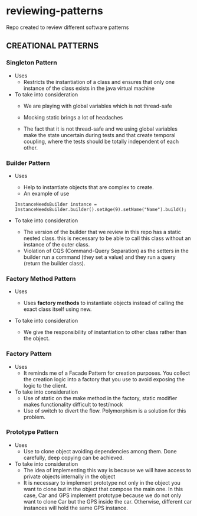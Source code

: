 # reviewing-patterns

Repo created to review different software patterns

## CREATIONAL PATTERNS  

### Singleton Pattern
- Uses
  - Restricts the instantiation of a class and ensures that only one instance of the class exists in the java virtual machine
- To take into consideration
  - We are playing with global variables which is not thread-safe

  - Mocking static brings a lot of headaches

  - The fact that it is not thread-safe and we using global variables make the state uncertain during tests and that create temporal coupling,
  where the tests should be totally independent of each other.

### Builder Pattern
- Uses
  - Help to instantiate objects that are complex to create.
  - An example of use
  
  ```InstanceNeedsBuilder instance = InstanceNeedsBuilder.builder().setAge(9).setName("Name").build();```
- To take into consideration
  - The version of the builder that we review in this repo has a static nested class. this is necessary to be able 
  to call this class without an instance of the outer class.
  - Violation of CQS (Command-Query Separation) as the setters in the builder run a command (they set a value) and they 
  run a query (return the builder class).

### Factory Method Pattern
- Uses
  - Uses **factory methods** to instantiate objects instead of calling the exact class itself using new.
  
- To take into consideration
  - We give the responsibility of instantiation to other class rather than the object.

### Factory  Pattern
- Uses
  - It reminds me of a Facade Pattern for creation purposes. You collect the creation logic into a factory that you
  use to avoid exposing the logic to the client.
- To take into consideration
  - Use of static on the make method in the factory, static modifier makes functionality difficult to test/mock
  - Use of switch to divert the flow. Polymorphism is a solution for this problem.

### Prototype  Pattern
- Uses
  - Use to clone object avoiding dependencies among them. Done carefully, deep copying can be achieved. 
- To take into consideration
  - The idea of implementing this way is because we will have access to private objects internally in the object 
  - It is necessary to implement prototype not only in the object you want to clone but in the object that compose
  the main one. In this case, Car and GPS implement prototype because we do not only want to clone Car but the GPS inside the car.
  Otherwise, different car instances will hold the same GPS instance.
